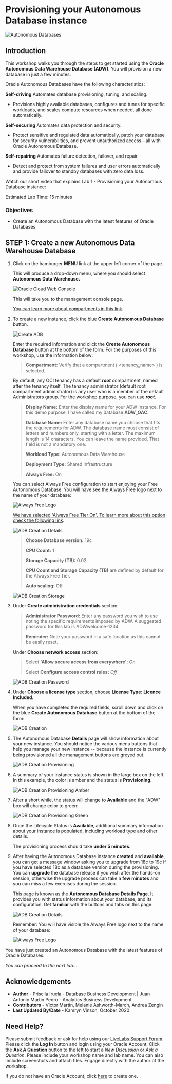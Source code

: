 # Provisioning your Autonomous Database instance

![Autonomous Databases](./images/adb_banner2.png)

## Introduction

This workshop walks you through the steps to get started using the **Oracle Autonomous Data Warehouse Database (ADW)**. You will provision a new database in just a few minutes.

Oracle Autonomous Databases have the following characteristics:

**Self-driving**
Automates database provisioning, tuning, and scaling.

- Provisions highly available databases, configures and tunes for specific workloads, and scales compute resources when needed, all done automatically.

**Self-securing**
Automates data protection and security.

- Protect sensitive and regulated data automatically, patch your database for security vulnerabilities, and prevent unauthorized access—all with Oracle Autonomous Database.

**Self-repairing**
Automates failure detection, failover, and repair.

- Detect and protect from system failures and user errors automatically and provide failover to standby databases with zero data loss.

Watch our short video that explains Lab 1 - Provisioning your Autonomous Database instance:

[](youtube:IfWJhnodAxk)

Estimated Lab Time: 15 minutes

### Objectives 
- Create an Autonomous Database with the latest features of Oracle Databases

## **STEP 1**: Create a new Autonomous Data Warehouse Database

1. Click on the hamburger **MENU** link at the upper left corner of the page.

    This will produce a drop-down menu, where you should select **Autonomous Data Warehouse.**

    ![Oracle Cloud Web Console](./images/lab100_1_2.png)

    This will take you to the management console page.

    [You can learn more about compartments in this link](https://docs.cloud.oracle.com/en-us/iaas/Content/Identity/Tasks/managingcompartments.htm).

2. To create a new instance, click the blue **Create Autonomous Database** button.

    ![Create ADB](./images/lab100_2.png)

    Enter the required information and click the **Create Autonomous Database** button at the bottom of the form. For the purposes of this workshop, use the information below:

    >**Compartment:** Verify that a compartment ( &lt;tenancy_name&gt; ) is selected.

    By default, any OCI tenancy has a default ***root*** compartment, named after the tenancy itself. The tenancy administrator (default root compartment administrator) is any user who is a member of the default Administrators group. For the workshop purpose, you can use ***root***.

    > **Display Name:** Enter the display name for your ADW Instance. For this demo purpose, I have called my database **ADW_OAC**.
    >
    > **Database Name:** Enter any database name you choose that fits the requirements for ADW. The database name must consist of letters and numbers only, starting with a letter. The maximum length is 14 characters. You can leave the name provided. That field is not a mandatory one.
    >
    > **Workload Type:** Autonomous Data Warehouse  
    >
    > **Deployment Type:** Shared Infrastructure
    >
    > **Always Free:** On

    You can select Always Free configuration to start enjoying your Free Autonomous Database. You will have see the Always Free logo next to the name of your database:

    ![Always Free Logo](./images/always_free_logo.png)

    [We have selected 'Always Free Tier On'. To learn more about this option check the following link](https://www.oracle.com/uk/cloud/free/#always-free).

    ![ADB Creation Details](./images/lab100_3_2.png)

    > **Choose Database version:** 19c
    >
    > **CPU Count:** 1
    >
    > **Storage Capacity (TB):** 0.02
    >
    > **CPU Count and Storage Capacity (TB)** are defined by default for the Always Free Tier.
    >
    > **Auto scaling:** Off

    ![ADB Creation Storage](./images/lab100_4.png)

3. Under **Create administration credentials** section:

    > **Administrator Password:** Enter any password you wish to use noting the specific requirements imposed by ADW. A suggested password for this lab is ADWwelcome-1234.
    >
    > **Reminder:** Note your password in a safe location as this cannot be easily reset.

    Under **Choose network access** section:

    > Select **'Allow secure access from everywhere'**: *On*
    >
    > Select **Configure access control rules:** *Off*

    ![ADB Creation Password](./images/lab100_5.png)

4. Under **Choose a license type** section, choose **License Type: Licence Included**.

    When you have completed the required fields, scroll down and click on the blue **Create Autonomous Database** button at the bottom of the form:

    ![ADB Creation](./images/lab100_6.png)

5. The Autonomous Database **Details** page will show information about your new instance. You should notice the various menu buttons that help you manage your new instance -- because the instance is currently being provisioned all the management buttons are greyed out.

    ![ADB Creation Provisioning](./images/lab100_7.png)

6. A summary of your instance status is shown in the large box on the left. In this example, the color is amber and the status is **Provisioning.**

    ![ADB Creation Provisioning Amber](./images/lab100_8.png)

7. After a short while, the status will change to **Available** and the "ADW" box will change color to green:

    ![ADB Creation Provisioning Green](./images/lab100_9.png)

8. Once the Lifecycle Status is **Available**, additional summary information about your instance is populated, including workload type and other details.

    The provisioning process should take **under 5 minutes**.

9. After having the Autonomous Database instance **created** and **available**, you can get a message window asking you to upgrade from 18c to 19c if you have selected 18c as a database version during the provisioning. You can **upgrade** the database release if you wish after the hands-on session, otherwise the upgrade process can take a **few minutes** and you can miss a few exercises during the session.

    This page is known as the **Autonomous Database Details Page**. It provides you with status information about your database, and its configuration. Get **familiar** with the buttons and tabs on this page.

    ![ADB Creation Details](./images/lab100_adw_ready.png)

    Remember: You will have visible the Always Free logo next to the name of your database:

    ![Always Free Logo](./images/always_free_logo.png)

You have just created an Autonomous Database with the latest features of Oracle Databases.

*You can proceed to the next lab…*

## **Acknowledgements**

- **Author** - Priscila Iruela - Database Business Development | Juan Antonio Martin Pedro - Analytics Business Development
- **Contributors** - Victor Martin, Melanie Ashworth-March, Andrea Zengin
- **Last Updated By/Date** - Kamryn Vinson, October 2020

## Need Help?
Please submit feedback or ask for help using our [LiveLabs Support Forum](https://community.oracle.com/tech/developers/categories/livelabsdiscussions). Please click the **Log In** button and login using your Oracle Account. Click the **Ask A Question** button to the left to start a *New Discussion* or *Ask a Question*.  Please include your workshop name and lab name.  You can also include screenshots and attach files.  Engage directly with the author of the workshop.

If you do not have an Oracle Account, click [here](https://profile.oracle.com/myprofile/account/create-account.jspx) to create one.